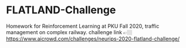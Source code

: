 # FLATLAND-Challenge
Homework for Reinforcement Learning at PKU Fall 2020, traffic management on complex railway. challenge link 👉🏼 https://www.aicrowd.com/challenges/neurips-2020-flatland-challenge/
